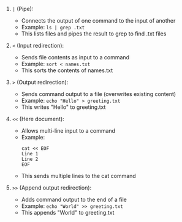 1. `|` (Pipe):
   - Connects the output of one command to the input of another
   - Example: `ls | grep .txt`
   - This lists files and pipes the result to grep to find .txt files

2. `<` (Input redirection):
   - Sends file contents as input to a command
   - Example: `sort < names.txt`
   - This sorts the contents of names.txt

3. `>` (Output redirection):
   - Sends command output to a file (overwrites existing content)
   - Example: `echo "Hello" > greeting.txt`
   - This writes "Hello" to greeting.txt

4. `<<` (Here document):
   - Allows multi-line input to a command
   - Example:
     ```
     cat << EOF
     Line 1
     Line 2
     EOF
     ```
   - This sends multiple lines to the cat command

5. `>>` (Append output redirection):
   - Adds command output to the end of a file
   - Example: `echo "World" >> greeting.txt`
   - This appends "World" to greeting.txt